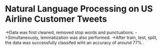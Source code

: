 # Natural Language Processing on US Airline Customer Tweets

->Data was first cleaned, removed stop words and punctuations.
->Simultaneously, lemmatization was also performed.
->After train, test, split, the data was successfully classifed wiht an accuracy of around 77% .


